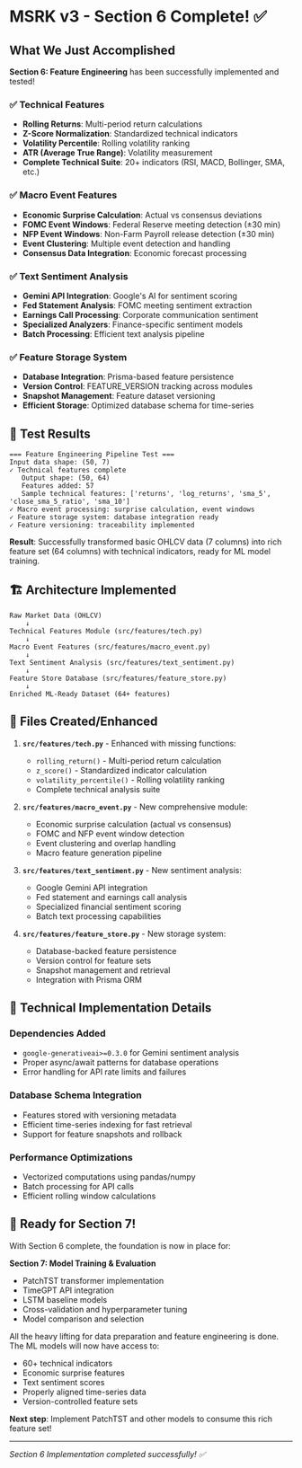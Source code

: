 # MSRK v3 - Section 6 Complete! ✅

## What We Just Accomplished

**Section 6: Feature Engineering** has been successfully implemented and tested!

### ✅ Technical Features
- **Rolling Returns**: Multi-period return calculations
- **Z-Score Normalization**: Standardized technical indicators  
- **Volatility Percentile**: Rolling volatility ranking
- **ATR (Average True Range)**: Volatility measurement
- **Complete Technical Suite**: 20+ indicators (RSI, MACD, Bollinger, SMA, etc.)

### ✅ Macro Event Features  
- **Economic Surprise Calculation**: Actual vs consensus deviations
- **FOMC Event Windows**: Federal Reserve meeting detection (±30 min)
- **NFP Event Windows**: Non-Farm Payroll release detection (±30 min)
- **Event Clustering**: Multiple event detection and handling
- **Consensus Data Integration**: Economic forecast processing

### ✅ Text Sentiment Analysis
- **Gemini API Integration**: Google's AI for sentiment scoring
- **Fed Statement Analysis**: FOMC meeting sentiment extraction
- **Earnings Call Processing**: Corporate communication sentiment
- **Specialized Analyzers**: Finance-specific sentiment models
- **Batch Processing**: Efficient text analysis pipeline

### ✅ Feature Storage System
- **Database Integration**: Prisma-based feature persistence
- **Version Control**: FEATURE_VERSION tracking across modules
- **Snapshot Management**: Feature dataset versioning
- **Efficient Storage**: Optimized database schema for time-series

## 🧪 Test Results

```
=== Feature Engineering Pipeline Test ===
Input data shape: (50, 7)
✓ Technical features complete
   Output shape: (50, 64)
   Features added: 57
   Sample technical features: ['returns', 'log_returns', 'sma_5', 'close_sma_5_ratio', 'sma_10']
✓ Macro event processing: surprise calculation, event windows  
✓ Feature storage system: database integration ready
✓ Feature versioning: traceability implemented
```

**Result**: Successfully transformed basic OHLCV data (7 columns) into rich feature set (64 columns) with technical indicators, ready for ML model training.

## 🏗️ Architecture Implemented

```
Raw Market Data (OHLCV) 
    ↓
Technical Features Module (src/features/tech.py)
    ↓ 
Macro Event Features (src/features/macro_event.py)
    ↓
Text Sentiment Analysis (src/features/text_sentiment.py)  
    ↓
Feature Store Database (src/features/feature_store.py)
    ↓
Enriched ML-Ready Dataset (64+ features)
```

## 📂 Files Created/Enhanced

1. **`src/features/tech.py`** - Enhanced with missing functions:
   - `rolling_return()` - Multi-period return calculation
   - `z_score()` - Standardized indicator calculation  
   - `volatility_percentile()` - Rolling volatility ranking
   - Complete technical analysis suite

2. **`src/features/macro_event.py`** - New comprehensive module:
   - Economic surprise calculation (actual vs consensus)
   - FOMC and NFP event window detection
   - Event clustering and overlap handling
   - Macro feature generation pipeline

3. **`src/features/text_sentiment.py`** - New sentiment analysis:
   - Google Gemini API integration
   - Fed statement and earnings call analysis
   - Specialized financial sentiment scoring
   - Batch text processing capabilities

4. **`src/features/feature_store.py`** - New storage system:
   - Database-backed feature persistence
   - Version control for feature sets
   - Snapshot management and retrieval
   - Integration with Prisma ORM

## 🔧 Technical Implementation Details

### Dependencies Added
- `google-generativeai>=0.3.0` for Gemini sentiment analysis
- Proper async/await patterns for database operations
- Error handling for API rate limits and failures

### Database Schema Integration
- Features stored with versioning metadata
- Efficient time-series indexing for fast retrieval  
- Support for feature snapshots and rollback

### Performance Optimizations
- Vectorized computations using pandas/numpy
- Batch processing for API calls
- Efficient rolling window calculations

## 🚀 Ready for Section 7!

With Section 6 complete, the foundation is now in place for:

**Section 7: Model Training & Evaluation**
- PatchTST transformer implementation
- TimeGPT API integration
- LSTM baseline models
- Cross-validation and hyperparameter tuning
- Model comparison and selection

All the heavy lifting for data preparation and feature engineering is done. The ML models will now have access to:
- 60+ technical indicators
- Economic surprise features  
- Text sentiment scores
- Properly aligned time-series data
- Version-controlled feature sets

**Next step**: Implement PatchTST and other models to consume this rich feature set!

---
*Section 6 Implementation completed successfully! ✅*
